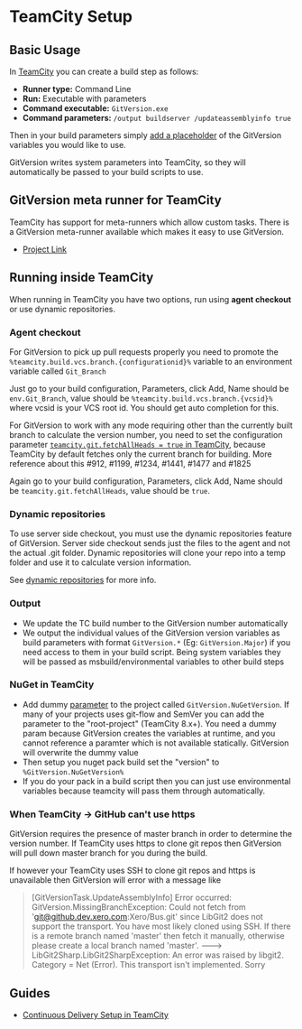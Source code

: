 # TeamCity Setup
## Basic Usage
In [TeamCity](https://www.jetbrains.com/teamcity/) you can create a build step as follows:

* **Runner type:** Command Line
* **Run:** Executable with parameters
* **Command executable:**  `GitVersion.exe`
* **Command parameters:** `/output buildserver /updateassemblyinfo true`

Then in your build parameters simply [add a placeholder](#nuget-in-teamcity) of the GitVersion variables you would like to use.

GitVersion writes system parameters into TeamCity, so they will automatically be passed to your build scripts to use.

## GitVersion meta runner for TeamCity
TeamCity has support for meta-runners which allow custom tasks. There is a GitVersion meta-runner available which makes it easy to use GitVersion.

 - [Project Link](https://github.com/JetBrains/meta-runner-power-pack/tree/master/gitversion)

## Running inside TeamCity
When running in TeamCity you have two options, run using **agent checkout** or use dynamic repositories.

### Agent checkout
For GitVersion to pick up pull requests properly you need to promote the `%teamcity.build.vcs.branch.{configurationid}%` variable to an environment variable called `Git_Branch`

Just go to your build configuration, Parameters, click Add, Name should be `env.Git_Branch`, value should be `%teamcity.build.vcs.branch.{vcsid}%` where vcsid is your VCS root id. You should get auto completion for this.

For GitVersion to work with any mode requiring other than the currently built branch to calculate the version number, you need to set the configuration parameter [`teamcity.git.fetchAllHeads = true` in TeamCity](https://www.jetbrains.com/help/teamcity/git.html#Git-GeneralSettings), because TeamCity by default fetches only the current branch for building.
More reference about this #912, #1199, #1234, #1441, #1477 and #1825

Again go to your build configuration, Parameters, click Add, Name should be `teamcity.git.fetchAllHeads`, value should be `true`.

### Dynamic repositories
To use server side checkout, you must use the dynamic repositories feature of GitVersion. Server side checkout sends just the files to the agent and not the actual .git folder. Dynamic repositories will clone your repo into a temp folder and use it to calculate version information.

See [dynamic repositories](../../more-info/dynamic-repositories.md) for more info.

### Output
* We update the TC build number to the GitVersion number automatically
* We output the individual values of the GitVersion version variables as build parameters with format `GitVersion.*` (Eg: `GitVersion.Major`) if you need access to them in your build script. Being system variables they will be passed as msbuild/environmental variables to other build steps

### NuGet in TeamCity
* Add dummy [parameter](http://confluence.jetbrains.com/display/TCD8/Configuring+Build+Parameters) to
the project called `GitVersion.NuGetVersion`. If many of your projects uses git-flow and SemVer you
can add the parameter to the "root-project" (TeamCity 8.x+). You need a dummy param because GitVersion creates the variables at runtime, and you cannot reference a paramter which is not available statically. GitVersion will overwrite the dummy value
* Then setup you nuget pack build set the "version" to `%GitVersion.NuGetVersion%`
* If you do your pack in a build script then you can just use environmental variables because teamcity will pass them through automatically.

### When TeamCity -> GitHub can't use https
GitVersion requires the presence of master branch in order to determine the version number.  If TeamCity uses https to clone git repos then GitVersion will pull down master branch for you during the build.

If however your TeamCity uses SSH to clone git repos and https is unavailable then GitVersion will error with a message like

> [GitVersionTask.UpdateAssemblyInfo] Error occurred: GitVersion.MissingBranchException: Could not fetch from 'git@github.dev.xero.com:Xero/Bus.git' since LibGit2 does not support the transport. You have most likely cloned using SSH. If there is a remote branch named 'master' then fetch it manually, otherwise please create a local branch named 'master'. ---> LibGit2Sharp.LibGit2SharpException: An error was raised by libgit2. Category = Net (Error).
This transport isn't implemented. Sorry

## Guides
 - [Continuous Delivery Setup in TeamCity](http://jake.ginnivan.net/blog/2014/07/09/my-typical-teamcity-build-setup)
